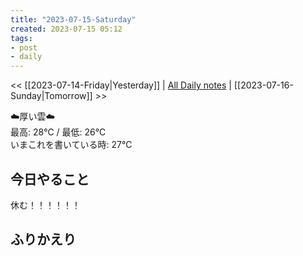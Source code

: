 ```yaml
---
title: "2023-07-15-Saturday"
created: 2023-07-15 05:12
tags:
- post
- daily
---
```


<< [[2023-07-14-Friday|Yesterday]] | [All Daily notes](/tags/daily) | [[2023-07-16-Sunday|Tomorrow]] >>

☁️厚い雲☁️  
最高: 28℃ / 最低: 26℃  
いまこれを書いている時: 27℃

## 今日やること

休む！！！！！！

## ふりかえり